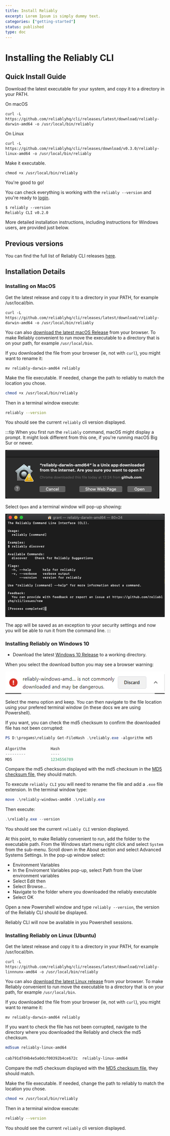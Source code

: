 ```yaml
---
title: Install Reliably
excerpt: Lorem Ipsum is simply dummy text.
categories: ["getting-started"]
status: published
type: doc
---
```

# Installing the Reliably CLI

## Quick Install Guide

Download the latest executable for your system, and copy it to a directory in
your PATH.

On macOS
```console
curl -L https://github.com/reliablyhq/cli/releases/latest/download/reliably-darwin-amd64 -o /usr/local/bin/reliably
```

On Linux
```console
curl -L https://github.com/reliablyhq/cli/releases/download/v0.3.0/reliably-linux-amd64 -o /usr/local/bin/reliably
```

Make it executable.

```console
chmod +x /usr/local/bin/reliably
```

You're good to go!

You can check everything is working with the `reliably --version` and you're
ready to [login](../login/).

```console
$ reliably --version
Reliably CLI v0.2.0
```

More detailed installation instructions, including instructions for Windows
users, are provided just below.

## Previous versions

You can find the full list of Reliably CLI releases [here][releases].

[releases]: https://github.com/reliablyhq/cli/releases/

## Installation Details

### Installing on MacOS

Get the latest release and copy it to a directory in your PATH, for example
/usr/local/bin.
```console
curl -L https://github.com/reliablyhq/cli/releases/latest/download/reliably-darwin-amd64 -o /usr/local/bin/reliably
```

You can also [download the latest macOS Release](https://github.com/reliablyhq/cli/releases/latest/download/reliably-darwin-amd64/)
from your browser. To make Reliably convenient to run move the
executable to a directory that is on your path, for example ```/usr/local/bin```.

If you downloaded the file from your browser (ie, not with `curl`), you might
want to rename it:
```console
mv reliably-darwin-amd64 reliably
```

Make the file executable. If needed, change the path to reliably to match the
location you chose.

```bash
chmod +x /usr/local/bin/reliably
```

Then in a terminal window execute:

```bash
reliably --version
```

You should see the current ```reliably``` cli version displayed.

:::tip
When you first run the `reliably` command, macOS might display a prompt. It
might look different from this one, if you're running macOS Big Sur or newer.

![macOS downloaded app promt](./images/open-app-screenshot.png)

Select ```Open``` and a terminal window will pop-up showing:

![Terminal popup](./images/terminal-popup.png)

The app will be saved as an exception to your security settings and now you
will be able to run it from the command line.
:::

### Installing Reliably on Windows 10

* Download the latest [Windows 10 Release](https://github.com/reliablyhq/cli/releases/latest/download/reliably-windows-amd64/) to a working directory.

When you select the download button you may see a browser warning:

![Browser Warning](./images/browser-warning.png)

Select the menu option and keep. You can then navigate to the file location
using your prefered terminal window (in these docs we are using Powershell).

If you want, you can check the md5 checksum to confirm the downloaded file has
not been corrupted:

```powershell
PS D:\progams\reliably Get-FileHash .\reliably.exe -algorithm md5

Algorithm           Hash
---------           ----
MD5                 1234556789
```

Compare the md5 checksum displayed with the md5 checksum in the
[MD5 checksum file](https://github.com/reliablyhq/cli/releases/download/v0.3.0/reliably-windows-amd64.md5/),
they should match.

To execute ```reliably CLI``` you will need to rename the file and add a
```.exe``` file extension. In the terminal window type:

```powershell
move .\reliably-windows-amd64 .\reliably.exe
```

Then execute:

```powershell
.\reliably.exe --version
```

You should see the current ```reliably CLI``` version displayed.

At this point, to make Reliably convenient to run, add the folder to the
executable path. From the Windows start menu right click and select ```System```
from the sub-menu. Scroll down in the About section and select Advanced Systems
Settings. In the pop-up window select:

* Environment Variables
* In the Enviroment Variables pop-up, select Path from the User environment variables
* Select Edit then
* Select Browse...
* Navigate to the folder where you downloaded the reliably executable
* Select OK

Open a new Powershell window and type ```reliably --version```, the version of
the Reliably CLI should be displayed.

Reliably CLI will now be available in you Powershell sessions.


### Installing Reliably on Linux (Ubuntu)

Get the latest release and copy it to a directory in your PATH, for example
/usr/local/bin.
```console
curl -L https://github.com/reliablyhq/cli/releases/latest/download/reliably-linnnunx-amd64 -o /usr/local/bin/reliably
```

You can also [download the latest Linux release](https://github.com/reliablyhq/cli/releases/latest/download/reliably-linnux-amd64/)
from your browser. To make Reliably convenient to run move the
executable to a directory that is on your path, for example ```/usr/local/bin```.

If you downloaded the file from your browser (ie, not with `curl`), you might
want to rename it:
```console
mv reliably-darwin-amd64 reliably
```

If you want to check the file has not been corrupted, navigate to the directory
where you downloaded the Reliably and check the md5 checksum.

```bash
md5sum reliably-linux-amd64

cab791d7d4b4e5a0dcf00392b4ce672c  reliably-linux-amd64
```

Compare the md5 checksum displayed with the [MD5 checksum file](https://github.com/reliablyhq/cli/releases/download/v0.3.0/reliably-linux-amd64.md5/), they should match.

Make the file executable. If needed, change the path to reliably to match the
location you chose.

```bash
chmod +x /usr/local/bin/reliably
```

Then in a terminal window execute:

```bash
reliably --version
```

You should see the current ```reliably``` cli version displayed.